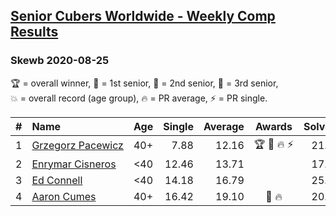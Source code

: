 <style>table {white-space: nowrap;}</style>
<link rel="stylesheet" type="text/css" href="/scw-comp/css/flags.css" />

## [Senior Cubers Worldwide - Weekly Comp Results](/scw-comp/results/)
### Skewb 2020-08-25

<span style="white-space: nowrap;">🏆 = overall winner</span>, <span style="white-space: nowrap;">🥇 = 1st senior</span>, <span style="white-space: nowrap;">🥈 = 2nd senior</span>, <span style="white-space: nowrap;">🥉 = 3rd senior</span>, <span style="white-space: nowrap;">💥 = overall record (age group)</span>, <span style="white-space: nowrap;">🔥 = PR average</span>, <span style="white-space: nowrap;">⚡ = PR single</span>.

| # | Name | Age | Single | Average | Awards | Solve 1 | Solve 2 | Solve 3 | Solve 4 | Solve 5 | Video |
| :--: | :-- | :--: | --: | --: | :--: | --: | --: | --: | --: | --: | :-- |
| 1 | [Grzegorz Pacewicz](../../persons/grzegorz_pacewicz/skewb.md) | 40+ | 7.88 | 12.16 | 🏆 🥇 🔥 ⚡ | 21.82 | 11.34 | 7.88 | 10.03 | 15.12 | [Desktop](https://www.facebook.com/events/335350317875490/permalink/340431677367354) / [Mobile](https://m.facebook.com/events/335350317875490?view=permalink&id=340431677367354) |
| 2 | [Enrymar Cisneros](../../persons/enrymar_cisneros/skewb.md) | <40 | 12.46 | 13.71 |  | 17.51 | 15.79 | 12.59 | 12.46 | 12.74 | [Desktop](https://www.facebook.com/events/335350317875490/permalink/340336460710209) / [Mobile](https://m.facebook.com/events/335350317875490?view=permalink&id=340336460710209) |
| 3 | [Ed Connell](../../persons/ed_connell/skewb.md) | <40 | 14.18 | 16.79 |  | 25.73 | 15.53 | 14.85 | 14.18 | 20.00 | [Desktop](https://www.facebook.com/events/335350317875490/permalink/340630337347488) / [Mobile](https://m.facebook.com/events/335350317875490?view=permalink&id=340630337347488) |
| 4 | [Aaron Cumes](../../persons/aaron_cumes/skewb.md) | 40+ | 16.42 | 19.10 | 🥈 🔥 | 20.70 | 19.08 | 17.53 | 16.42 | 23.45 | [Desktop](https://www.facebook.com/events/335350317875490/permalink/336147757795746) / [Mobile](https://m.facebook.com/events/335350317875490?view=permalink&id=336147757795746) |

<!-- Global site tag (gtag.js) - Google Analytics -->
<script async src="https://www.googletagmanager.com/gtag/js?id=UA-86348435-3"></script>
<script>window.dataLayer = window.dataLayer || []; function gtag() {dataLayer.push(arguments);} gtag('js', new Date()); gtag('config', 'UA-86348435-3');</script>
